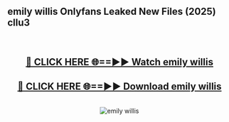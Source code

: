 <h2>emily willis Onlyfans Leaked New Files (2025) cllu3</h2>
<br>
<div align="center">
<h2><a href="https://mediafiles.top/emily_willis&ref=git" rel="nofollow">🔴 CLICK HERE 🌐==►► Watch emily willis</a></h2>
<h2><a href="https://mediafiles.top/emily_willis&ref=git" rel="nofollow">🔴 CLICK HERE 🌐==►► Download emily willis</a></h2>
<br>
<a href="https://mediafiles.top/emily_willis&ref=git" rel="nofollow" data-target="animated-image.originalLink"><img src="https://i.ibb.co.com/xMMVF88/686577567.gif" alt="emily willis" style="max-width: 100%; display: inline-block;" data-target="animated-image.originalImage"></a>
</div>
<br>
<br>